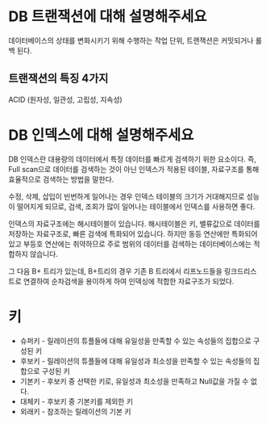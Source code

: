 # DB 트랜잭션에 대해 설명해주세요

데이터베이스의 상태를 변화시키기 위해 수행하는 작업 단위, 트랜잭션은 커밋되거나 롤백 된다.  

## 트랜잭션의 특징 4가지

ACID (원자성, 일관성, 고립성, 지속성) 

# DB 인덱스에 대해 설명해주세요

DB 인덱스란 대용량의 데이터에서 특정 데이터를 빠르게 검색하기 위한 요소이다. 즉, Full scan으로 데이터를 검색하는 것이 아닌 인덱스가 적용된 테이블, 자료구조를 통해 효율적으로 검색하는 방법을 말한다.  

수정, 삭제, 삽입이 빈번하게 일어나는 경우 인덱스 테이블의 크기가 거대해지므로 성능이 떨어지게 되므로, 검색, 조회가 많이 일어나는 테이블에서 인덱스를 사용하면 좋다.  

인덱스의 자료구조에는 해시테이블이 있습니다. 해시테이블은 키, 밸류값으로 데이터를 저장하는 자료구조로, 빠른 검색에 특화되어 있습니다. 하지만 동등 연산에만 특화되어 있고 부등호 연산에는 취약하므로 주로 범위의 데이터를 검색하는 데이터베이스에는 적합하지 않습니다.  

그 다음 B+ 트리가 있는데, B+트리의 경우 기존 B 트리에서 리프노드들을 링크드리스트로 연결하여 순차검색을 용이하게 하여 인덱싱에 적합한 자료구조가 되었다.  

# 키

- 슈퍼키 - 릴레이션의 튜플들에 대해 유일성을 만족할 수 있는 속성들의 집합으로 구성된 키  
- 후보키 - 릴레이션의 튜플들에 대해 유일성과 최소성을 만족할 수 있는 속성들의 집합으로 구성된 키
- 기본키 - 후보키 중 선택한 키로, 유일성과 최소성을 만족하고 Null값을 가질 수 없다.
- 대체키 - 후보키 중 기본키를 제외한 키
- 외래키 - 참조하는 릴레이션의 기본 키  
